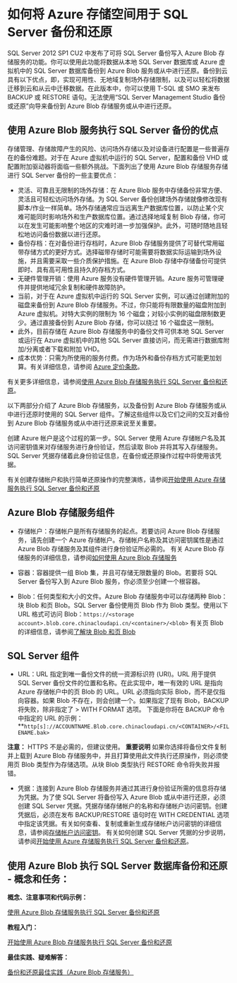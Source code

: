 <properties linkid="manage-services-storage-SQL-Server-backup" urlDisplayName="Storage for SQL Server backups" pageTitle="How to use Azure storage for SQL Server backup and restore | Azure" metaKeywords="" description="" metaCanonical="" services="storage" documentationCenter="" title="How to Use Azure Storage for SQL Server Backup and Restore" authors="karaman" solutions="" manager="clairt" editor="tysonn" />

# 如何将 Azure 存储空间用于 SQL Server 备份和还原

SQL Server 2012 SP1 CU2 中发布了可将 SQL Server 备份写入 Azure Blob 存储服务的功能。你可以使用此功能将数据从本地 SQL Server 数据库或 Azure 虚拟机中的 SQL Server 数据库备份到 Azure Blob 服务或从中进行还原。备份到云具有以下优点，即，实现可用性、无地域复制场外存储限制，以及可以轻松将数据迁移到云和从云中迁移数据。在此版本中，你可以使用 T-SQL 或 SMO 来发布 BACKUP 或 RESTORE 语句。无法使用“SQL Server Management Studio 备份或还原”向导来备份到 Azure Blob 存储服务或从中进行还原。

## 使用 Azure Blob 服务执行 SQL Server 备份的优点

存储管理、存储故障产生的风险、访问场外存储以及对设备进行配置是一些普遍存在的备份难题。对于在 Azure 虚拟机中运行的 SQL Server，配置和备份 VHD 或配置附加驱动器将面临一些额外挑战。下面列出了使用 Azure Blob 存储服务存储进行 SQL Server 备份的一些主要优点：

-   灵活、可靠且无限制的场外存储：在 Azure Blob 服务中存储备份非常方便、灵活且可轻松访问场外存储。为 SQL Server 备份创建场外存储就像修改现有脚本/作业一样简单。场外存储通常应当远离生产数据库位置，以防止某个灾难可能同时影响场外和生产数据库位置。通过选择地域复制 Blob 存储，你可以在发生可能影响整个地区的灾难时进一步加强保护。此外，可随时随地且轻松地访问备份数据以进行还原。
-   备份存档：在对备份进行存档时，Azure Blob 存储服务提供了可替代常用磁带存储方式的更好方式。选择磁带存储时可能需要将数据实际运输到场外设施，并且需要采取一些介质保护措施。在 Azure Blob 存储中存储备份可提供即时、具有高可用性且持久的存档方式。
-   无硬件管理开销：使用 Azure 服务没有硬件管理开销。Azure 服务可管理硬件并提供地域冗余复制和硬件故障防护。
-   当前，对于在 Azure 虚拟机中运行的 SQL Server 实例，可以通过创建附加的磁盘来备份到 Azure Blob 存储服务。不过，你只能将有限数量的磁盘附加到 Azure 虚拟机。对特大实例的限制为 16 个磁盘；对较小实例的磁盘限制数更少。通过直接备份到 Azure Blob 存储，你可以绕过 16 个磁盘这一限制。
-   此外，目前存储在 Azure Blob 存储服务中的备份文件可供本地 SQL Server 或运行在 Azure 虚拟机中的其他 SQL Server 直接访问，而无需进行数据库附加/分离或者下载和附加 VHD。
-   成本优势：只需为所使用的服务付费。作为场外和备份存档方式可能更加划算。有关详细信息，请参阅 [Azure 定价条款][]。

有关更多详细信息，请参阅[使用 Azure Blob 存储服务执行 SQL Server 备份和还原][]。

以下两部分介绍了 Azure Blob 存储服务，以及备份到 Azure Blob 存储服务或从中进行还原时使用的 SQL Server 组件。了解这些组件以及它们之间的交互对备份到 Azure Blob 存储服务或从中进行还原来说至关重要。

创建 Azure 帐户是这个过程的第一步。SQL Server 使用 Azure 存储帐户名及其访问密钥值来对存储服务进行身份验证，然后读取 Blob 并将其写入存储服务。SQL Server 凭据存储着此身份验证信息，在备份或还原操作过程中将使用该凭据。

有关创建存储帐户和执行简单还原操作的完整演练，请参阅[开始使用 Azure 存储服务执行 SQL Server 备份和还原][]

## Azure Blob 存储服务组件

-   存储帐户：存储帐户是所有存储服务的起点。若要访问 Azure Blob 存储服务，请先创建一个 Azure 存储帐户。存储帐户名称及其访问密钥属性是通过 Azure Blob 存储服务及其组件进行身份验证所必需的。
    有关 Azure Blob 存储服务的详细信息，请参阅[如何使用 Azure Blob 存储服务][]

-   容器：容器提供一组 Blob 集，并且可存储无限数量的 Blob。若要将 SQL Server 备份写入到 Azure Blob 服务，你必须至少创建一个根容器。

-   Blob：任何类型和大小的文件。Azure Blob 存储服务中可以存储两种 Blob：块 Blob 和页 Blob。SQL Server 备份使用页 Blob 作为 Blob 类型。使用以下 URL 格式可访问 Blob：`https://<storage account>.blob.core.chinacloudapi.cn/<container>/<blob>`
    有关页 Blob 的详细信息，请参阅[了解块 Blob 和页 Blob][]

## SQL Server 组件

-   URL：URL 指定到唯一备份文件的统一资源标识符 (URI)。URL 用于提供 SQL Server 备份文件的位置和名称。在此实现中，唯一有效的 URL 是指向 Azure 存储帐户中的页 Blob 的 URL。URL 必须指向实际 Blob，而不是仅指向容器。如果 Blob 不存在，则会创建一个。如果指定了现有 Blob，BACKUP 将失败，除非指定了 \> WITH FORMAT 选项。
    下面是你将在 BACKUP 命令中指定的 URL 的示例：
    \*\*`http[s]://ACCOUNTNAME.Blob.core.chinacloudapi.cn/<CONTAINER>/<FILENAME.bak>`

**注意：** HTTPS 不是必需的，但建议使用。
**重要说明**
如果你选择将备份文件复制并上载到 Azure Blob 存储服务中，并且打算使用此文件执行还原操作，则必须使用页 Blob 类型作为存储选项。从块 Blob 类型执行 RESTORE 命令将失败并报错。

-   凭据：连接到 Azure Blob 存储服务并通过其进行身份验证所需的信息将存储为凭据。为了使 SQL Server 将备份写入 Azure Blob 或从中进行还原，必须创建 SQL Server 凭据。凭据存储存储帐户的名称和存储帐户访问密钥。创建凭据后，必须在发布 BACKUP/RESTORE 语句时在 WITH CREDENTIAL 选项中指定该凭据。有关如何查看、复制或重新生成存储帐户访问密钥的详细信息，请参阅[存储帐户访问密钥][]。
    有关如何创建 SQL Server 凭据的分步说明，请参阅[开始使用 Azure 存储服务执行 SQL Server 备份和还原][]。

## 使用 Azure Blob 执行 SQL Server 数据库备份和还原 - 概念和任务：

**概念、注意事项和代码示例：**

[使用 Azure Blob 存储服务执行 SQL Server 备份和还原][]

**教程入门：**

[开始使用 Azure Blob 存储服务执行 SQL Server 备份和还原][]

**最佳实践、疑难解答：**

[备份和还原最佳实践（Azure Blob 存储服务）][]

  [Azure 定价条款]: http://www.windowsazure.cn/zh-cn/pricing/overview/ "定价条款"
  [使用 Azure Blob 存储服务执行 SQL Server 备份和还原]: http://msdn.microsoft.com/zh-cn/library/jj919148.aspx
  [开始使用 Azure 存储服务执行 SQL Server 备份和还原]: http://msdn.microsoft.com/zh-cn/library/jj720558.aspx
  [如何使用 Azure Blob 存储服务]: http://www.windowsazure.cn/zh-cn/develop/net/how-to-guides/blob-storage-v17/
  [了解块 Blob 和页 Blob]: http://msdn.microsoft.com/zh-cn/library/azure/ee691964.aspx
  [存储帐户访问密钥]: http://msdn.microsoft.com/zh-cn/library/azure/hh531566.aspx
  [开始使用 Azure Blob 存储服务执行 SQL Server 备份和还原]: http://msdn.microsoft.com/zh-cn/library/jj720558.aspx "教程"
  [备份和还原最佳实践（Azure Blob 存储服务）]: http://msdn.microsoft.com/zh-cn/library/jj919149.aspx
